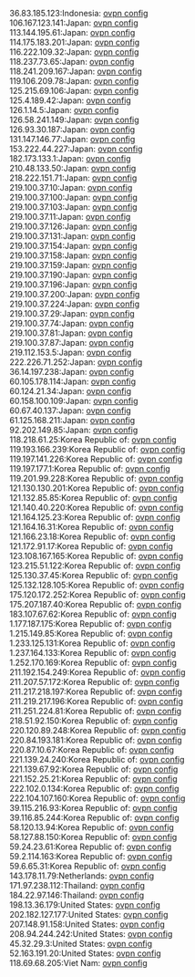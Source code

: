 36.83.185.123:Indonesia: [ovpn config](vpn/36_83_185_123.ovpn)  
106.167.123.141:Japan: [ovpn config](vpn/106_167_123_141.ovpn)  
113.144.195.61:Japan: [ovpn config](vpn/113_144_195_61.ovpn)  
114.175.183.201:Japan: [ovpn config](vpn/114_175_183_201.ovpn)  
116.222.109.32:Japan: [ovpn config](vpn/116_222_109_32.ovpn)  
118.237.73.65:Japan: [ovpn config](vpn/118_237_73_65.ovpn)  
118.241.209.167:Japan: [ovpn config](vpn/118_241_209_167.ovpn)  
119.106.209.78:Japan: [ovpn config](vpn/119_106_209_78.ovpn)  
125.215.69.106:Japan: [ovpn config](vpn/125_215_69_106.ovpn)  
125.4.189.42:Japan: [ovpn config](vpn/125_4_189_42.ovpn)  
126.1.14.5:Japan: [ovpn config](vpn/126_1_14_5.ovpn)  
126.58.241.149:Japan: [ovpn config](vpn/126_58_241_149.ovpn)  
126.93.30.187:Japan: [ovpn config](vpn/126_93_30_187.ovpn)  
131.147.146.77:Japan: [ovpn config](vpn/131_147_146_77.ovpn)  
153.222.44.227:Japan: [ovpn config](vpn/153_222_44_227.ovpn)  
182.173.133.1:Japan: [ovpn config](vpn/182_173_133_1.ovpn)  
210.48.133.50:Japan: [ovpn config](vpn/210_48_133_50.ovpn)  
218.222.151.71:Japan: [ovpn config](vpn/218_222_151_71.ovpn)  
219.100.37.10:Japan: [ovpn config](vpn/219_100_37_10.ovpn)  
219.100.37.100:Japan: [ovpn config](vpn/219_100_37_100.ovpn)  
219.100.37.103:Japan: [ovpn config](vpn/219_100_37_103.ovpn)  
219.100.37.11:Japan: [ovpn config](vpn/219_100_37_11.ovpn)  
219.100.37.126:Japan: [ovpn config](vpn/219_100_37_126.ovpn)  
219.100.37.131:Japan: [ovpn config](vpn/219_100_37_131.ovpn)  
219.100.37.154:Japan: [ovpn config](vpn/219_100_37_154.ovpn)  
219.100.37.158:Japan: [ovpn config](vpn/219_100_37_158.ovpn)  
219.100.37.159:Japan: [ovpn config](vpn/219_100_37_159.ovpn)  
219.100.37.190:Japan: [ovpn config](vpn/219_100_37_190.ovpn)  
219.100.37.196:Japan: [ovpn config](vpn/219_100_37_196.ovpn)  
219.100.37.200:Japan: [ovpn config](vpn/219_100_37_200.ovpn)  
219.100.37.224:Japan: [ovpn config](vpn/219_100_37_224.ovpn)  
219.100.37.29:Japan: [ovpn config](vpn/219_100_37_29.ovpn)  
219.100.37.74:Japan: [ovpn config](vpn/219_100_37_74.ovpn)  
219.100.37.81:Japan: [ovpn config](vpn/219_100_37_81.ovpn)  
219.100.37.87:Japan: [ovpn config](vpn/219_100_37_87.ovpn)  
219.112.153.5:Japan: [ovpn config](vpn/219_112_153_5.ovpn)  
222.226.71.252:Japan: [ovpn config](vpn/222_226_71_252.ovpn)  
36.14.197.238:Japan: [ovpn config](vpn/36_14_197_238.ovpn)  
60.105.178.114:Japan: [ovpn config](vpn/60_105_178_114.ovpn)  
60.124.21.34:Japan: [ovpn config](vpn/60_124_21_34.ovpn)  
60.158.100.109:Japan: [ovpn config](vpn/60_158_100_109.ovpn)  
60.67.40.137:Japan: [ovpn config](vpn/60_67_40_137.ovpn)  
61.125.168.211:Japan: [ovpn config](vpn/61_125_168_211.ovpn)  
92.202.149.85:Japan: [ovpn config](vpn/92_202_149_85.ovpn)  
118.218.61.25:Korea Republic of: [ovpn config](vpn/118_218_61_25.ovpn)  
119.193.166.239:Korea Republic of: [ovpn config](vpn/119_193_166_239.ovpn)  
119.197.141.226:Korea Republic of: [ovpn config](vpn/119_197_141_226.ovpn)  
119.197.177.1:Korea Republic of: [ovpn config](vpn/119_197_177_1.ovpn)  
119.201.99.228:Korea Republic of: [ovpn config](vpn/119_201_99_228.ovpn)  
121.130.130.201:Korea Republic of: [ovpn config](vpn/121_130_130_201.ovpn)  
121.132.85.85:Korea Republic of: [ovpn config](vpn/121_132_85_85.ovpn)  
121.140.40.220:Korea Republic of: [ovpn config](vpn/121_140_40_220.ovpn)  
121.164.125.23:Korea Republic of: [ovpn config](vpn/121_164_125_23.ovpn)  
121.164.16.31:Korea Republic of: [ovpn config](vpn/121_164_16_31.ovpn)  
121.166.23.18:Korea Republic of: [ovpn config](vpn/121_166_23_18.ovpn)  
121.172.91.17:Korea Republic of: [ovpn config](vpn/121_172_91_17.ovpn)  
123.108.167.165:Korea Republic of: [ovpn config](vpn/123_108_167_165.ovpn)  
123.215.51.122:Korea Republic of: [ovpn config](vpn/123_215_51_122.ovpn)  
125.130.37.45:Korea Republic of: [ovpn config](vpn/125_130_37_45.ovpn)  
125.132.128.105:Korea Republic of: [ovpn config](vpn/125_132_128_105.ovpn)  
175.120.172.252:Korea Republic of: [ovpn config](vpn/175_120_172_252.ovpn)  
175.207.187.40:Korea Republic of: [ovpn config](vpn/175_207_187_40.ovpn)  
183.107.67.62:Korea Republic of: [ovpn config](vpn/183_107_67_62.ovpn)  
1.177.187.175:Korea Republic of: [ovpn config](vpn/1_177_187_175.ovpn)  
1.215.149.85:Korea Republic of: [ovpn config](vpn/1_215_149_85.ovpn)  
1.233.125.131:Korea Republic of: [ovpn config](vpn/1_233_125_131.ovpn)  
1.237.164.133:Korea Republic of: [ovpn config](vpn/1_237_164_133.ovpn)  
1.252.170.169:Korea Republic of: [ovpn config](vpn/1_252_170_169.ovpn)  
211.192.154.249:Korea Republic of: [ovpn config](vpn/211_192_154_249.ovpn)  
211.207.57.172:Korea Republic of: [ovpn config](vpn/211_207_57_172.ovpn)  
211.217.218.197:Korea Republic of: [ovpn config](vpn/211_217_218_197.ovpn)  
211.219.217.196:Korea Republic of: [ovpn config](vpn/211_219_217_196.ovpn)  
211.251.224.81:Korea Republic of: [ovpn config](vpn/211_251_224_81.ovpn)  
218.51.92.150:Korea Republic of: [ovpn config](vpn/218_51_92_150.ovpn)  
220.120.89.248:Korea Republic of: [ovpn config](vpn/220_120_89_248.ovpn)  
220.84.193.181:Korea Republic of: [ovpn config](vpn/220_84_193_181.ovpn)  
220.87.10.67:Korea Republic of: [ovpn config](vpn/220_87_10_67.ovpn)  
221.139.24.240:Korea Republic of: [ovpn config](vpn/221_139_24_240.ovpn)  
221.139.67.92:Korea Republic of: [ovpn config](vpn/221_139_67_92.ovpn)  
221.152.25.21:Korea Republic of: [ovpn config](vpn/221_152_25_21.ovpn)  
222.102.0.134:Korea Republic of: [ovpn config](vpn/222_102_0_134.ovpn)  
222.104.107.160:Korea Republic of: [ovpn config](vpn/222_104_107_160.ovpn)  
39.115.216.93:Korea Republic of: [ovpn config](vpn/39_115_216_93.ovpn)  
39.116.85.244:Korea Republic of: [ovpn config](vpn/39_116_85_244.ovpn)  
58.120.13.94:Korea Republic of: [ovpn config](vpn/58_120_13_94.ovpn)  
58.127.88.150:Korea Republic of: [ovpn config](vpn/58_127_88_150.ovpn)  
59.24.23.61:Korea Republic of: [ovpn config](vpn/59_24_23_61.ovpn)  
59.2.114.163:Korea Republic of: [ovpn config](vpn/59_2_114_163.ovpn)  
59.6.65.31:Korea Republic of: [ovpn config](vpn/59_6_65_31.ovpn)  
143.178.11.79:Netherlands: [ovpn config](vpn/143_178_11_79.ovpn)  
171.97.238.112:Thailand: [ovpn config](vpn/171_97_238_112.ovpn)  
184.22.97.146:Thailand: [ovpn config](vpn/184_22_97_146.ovpn)  
198.13.36.179:United States: [ovpn config](vpn/198_13_36_179.ovpn)  
202.182.127.177:United States: [ovpn config](vpn/202_182_127_177.ovpn)  
207.148.91.158:United States: [ovpn config](vpn/207_148_91_158.ovpn)  
208.94.244.242:United States: [ovpn config](vpn/208_94_244_242.ovpn)  
45.32.29.3:United States: [ovpn config](vpn/45_32_29_3.ovpn)  
52.163.191.20:United States: [ovpn config](vpn/52_163_191_20.ovpn)  
118.69.68.205:Viet Nam: [ovpn config](vpn/118_69_68_205.ovpn)  

